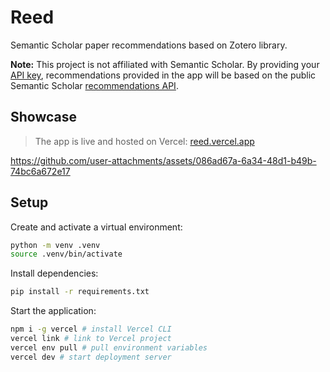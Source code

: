 # Reed

Semantic Scholar paper recommendations based on Zotero library.

**Note:** This project is not affiliated with Semantic Scholar. By providing your [API key](https://www.semanticscholar.org/product/api#api-key), recommendations provided in the app will be based on the public Semantic Scholar [recommendations API](https://api.semanticscholar.org/api-docs/recommendations).

## Showcase

> The app is live and hosted on Vercel: [reed.vercel.app](https://reed.vercel.app)

https://github.com/user-attachments/assets/086ad67a-6a34-48d1-b49b-74bc6a672e17

## Setup

Create and activate a virtual environment:
```bash
python -m venv .venv
source .venv/bin/activate
```

Install dependencies:
```bash
pip install -r requirements.txt
```

Start the application:
```bash
npm i -g vercel # install Vercel CLI
vercel link # link to Vercel project
vercel env pull # pull environment variables
vercel dev # start deployment server
```
